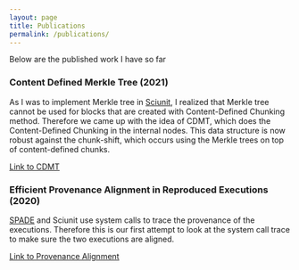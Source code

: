 ```yaml
---
layout: page
title: Publications 
permalink: /publications/
---
```


Below are the published work I have so far

### Content Defined Merkle Tree (2021) ###
As I was to implement Merkle tree in [Sciunit](https://sciunit.run/), I realized that Merkle tree cannot be used for blocks that are created with Content-Defined Chunking method. Therefore we came up with the idea of CDMT, which does the Content-Defined Chunking in the internal nodes. This data structure is now robust against the chunk-shift, which occurs using the Merkle trees on top of content-defined chunks. 

[Link to CDMT](https://arxiv.org/abs/2104.02158#:~:text=Containerization%20simplifies%20the%20sharing%20and,push%20and%20pull%20container%20images.)

### Efficient Provenance Alignment in Reproduced Executions (2020) ###
[SPADE](https://github.com/ashish-gehani/SPADE) and Sciunit use system calls to trace the provenance of the executions. Therefore this is our first attempt to look at the system call trace to make sure the two executions are aligned. 

[Link to Provenance Alignment](https://www.usenix.org/conference/tapp2020/presentation/nakamura)
